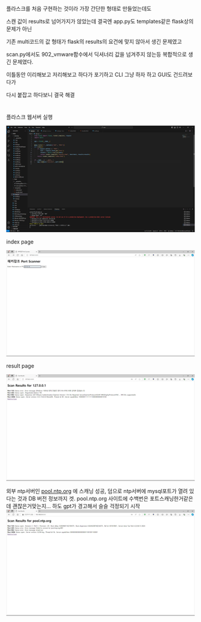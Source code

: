 # 

플라스크를 처음 구현하는 것이라 가장 간단한 형태로 만들었는데도

스캔 값이 results로 넘어가지가 않았는데 결국엔 app.py도 templates같은 flask상의 문제가 아닌

기존 multi코드의 값 형태가 flask의 results의 요건에 맞지 않아서 생긴 문제였고 

scan.py에서도 902_vmware함수에서 딕셔너리 값을 넘겨주지 않는등 복합적으로 생긴 문제였다.

이틀동안 이리해보고 저리해보고 하다가 포기하고 CLI 그냥 하자 하고 GUI도 건드려보다가 

다시 붙잡고 하다보니 결국 해결

#

플라스크 웹서버 실행

![app_code.jpg](https://github.com/JoWoonJi/PortScanner/blob/main/flask_portscanner/img/app_code.jpg)

index page

![index.jpg](https://github.com/JoWoonJi/PortScanner/blob/main/flask_portscanner/img/index.jpg)

result page

![results.jpg](https://github.com/JoWoonJi/PortScanner/blob/main/flask_portscanner/img/results.jpg)

외부 ntp서버인 [pool.ntp.org](http://pool.ntp.org) 에 스캐닝 성공,  덤으로 ntp서버에 mysql포트가 열려 있다는 것과 DB 버전 정보까지 겟.  pool.ntp.org 사이트에 수백번은 포트스캐닝한거같은데 괜찮은거맞는지… 하도 gpt가 경고해서 슬슬 걱정되기 시작
![외부url_ntp서버로포트스캐닝성공_mysql까지.jpg](https://github.com/JoWoonJi/PortScanner/blob/main/flask_portscanner/img/%EC%99%B8%EB%B6%80url_ntp%EC%84%9C%EB%B2%84%EB%A1%9C%ED%8F%AC%ED%8A%B8%EC%8A%A4%EC%BA%90%EB%8B%9D%EC%84%B1%EA%B3%B5_mysql%EA%B9%8C%EC%A7%80.jpg)
